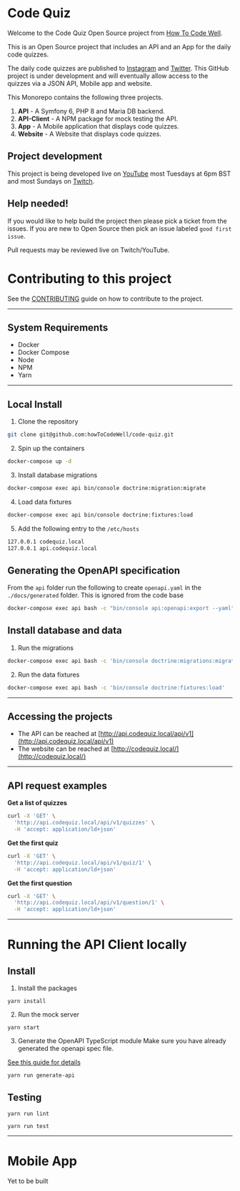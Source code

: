 # Code Quiz
Welcome to the Code Quiz Open Source project from [How To Code Well](https://howtocodewell.net). 

This is an Open Source project that includes an API and an App for the daily code quizzes.

The daily code quizzes are published to [Instagram](https://instagram.com/howtocodewell) and [Twitter](https://twitter.com/howtocodewell). This GitHub project is under development and will eventually allow access to the quizzes via a JSON API, Mobile app and website. 

This Monorepo contains the following three projects.

1. **API** - A Symfony 6, PHP 8  and Maria DB backend.
2. **API-Client** - A NPM package for mock testing the API. 
3. **App** - A Mobile application that displays code quizzes.
4. **Website** - A Website that displays code quizzes.

## Project development
This project is being developed live on [YouTube](https://youtube.com/howtocodewell) most Tuesdays at 6pm BST and most Sundays on [Twitch](https://twitch.tv/howtocodewell).


## Help needed!
If you would like to help build the project then please pick a ticket from the issues. If you are new to Open Source then pick an issue labeled `good first issue`. 

Pull requests may be  reviewed live on Twitch/YouTube.

# Contributing to this project

See the [CONTRIBUTING](CONTRIBUTING.md) guide on how to contribute to the project.

---

## System Requirements

- Docker
- Docker Compose
- Node
- NPM
- Yarn

---

## Local Install

1. Clone the repository
```bash
git clone git@github.com:howToCodeWell/code-quiz.git
```

2. Spin up the containers

```bash
docker-compose up -d
```

3. Install database migrations
```bash
docker-compose exec api bin/console doctrine:migration:migrate
```

4. Load data fixtures
```bash
docker-compose exec api bin/console doctrine:fixtures:load
```

5. Add the following entry to the `/etc/hosts`

```bash
127.0.0.1 codequiz.local
127.0.0.1 api.codequiz.local
```

## Generating the OpenAPI specification
From the `api` folder run the following to create `openapi.yaml` in the `./docs/generated` folder.  This is ignored from the code base
```bash
docker-compose exec api bash -c "bin/console api:openapi:export --yaml" > ./docs/generated/openapi.yaml
```

## Install database and data
1. Run the migrations
```bash
docker-compose exec api bash -c 'bin/console doctrine:migrations:migrate'
```

2. Run the data fixtures
```bash
docker-compose exec api bash -c 'bin/console doctrine:fixtures:load' 
```
---

## Accessing the projects

- The API can be reached at [http://api.codequiz.local/api/v1](http://api.codequiz.local/api/v1)
- The website can be reached at [http://codequiz.local/](http://codequiz.local/)

---

## API request examples

**Get a list of quizzes**
```bash
curl -X 'GET' \
  'http://api.codequiz.local/api/v1/quizzes' \
  -H 'accept: application/ld+json'
```
**Get the first quiz**
```bash
curl -X 'GET' \
  'http://api.codequiz.local/api/v1/quiz/1' \
  -H 'accept: application/ld+json'
```
**Get the first question**
```bash
curl -X 'GET' \
  'http://api.codequiz.local/api/v1/question/1' \
  -H 'accept: application/ld+json'
```

---


# Running the API Client locally

## Install

1. Install the packages
```
yarn install
```

2. Run the mock server
```
yarn start
```

3. Generate the OpenAPI TypeScript module
   Make sure you have already generated the openapi spec file.

[See this guide for details](https://github.com/howToCodeWell/code-quiz/wiki/API#generating-the-openapi-specification)
```
yarn run generate-api 
```

## Testing

```
yarn run lint
```

```
yarn run test
```

--- 
# Mobile App

Yet to be built
